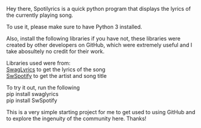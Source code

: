 Hey there, Spotilyrics is a quick python program that displays the lyrics of the currently playing song.

To use it, please make sure to have Python 3 installed.

Also, install the following libraries if you have not, these libraries were created by other developers on GitHub, 
which were extremely useful and I take abosultely no credit for their work.

Libraries used were from:  
[SwagLyrics](https://github.com/SwagLyrics/SwagLyrics-For-Spotify) to get the lyrics of the song  
[SwSpotify](https://github.com/SwagLyrics/SwSpotify) to get the artist and song title  

To try it out, run the following  
pip install swaglyrics  
pip install SwSpotify  
  
This is a very simple starting project for me to get used to using GitHub and to explore the ingenuity of the community here.
Thanks!

